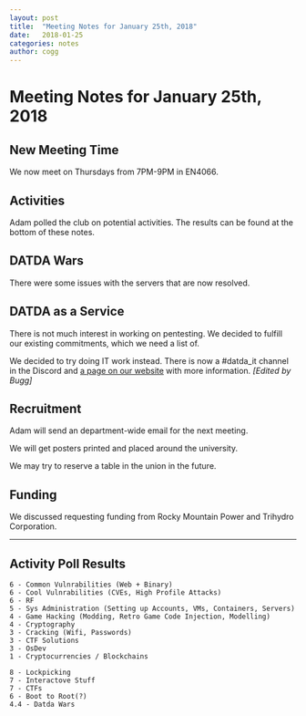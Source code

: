 ```yaml
---
layout: post
title:  "Meeting Notes for January 25th, 2018"
date:   2018-01-25
categories: notes
author: cogg
---
```

# Meeting Notes for January 25th, 2018

## New Meeting Time
We now meet on Thursdays from 7PM-9PM in EN4066.

## Activities
Adam polled the club on potential activities. The results can be found at the bottom of these notes.

## DATDA Wars
There were some issues with the servers that are now resolved.

## DATDA as a Service
There is not much interest in working on pentesting. We decided to fulfill our existing commitments, which we need a list of.

We decided to try doing IT work instead. There is now a #datda_it channel in the Discord and [a page on our website](https://datda.tk/datda_it) with more information. *[Edited by Bugg]*

## Recruitment
Adam will send an department-wide email for the next meeting.

We will get posters printed and placed around the university.

We may try to reserve a table in the union in the future.

## Funding
We discussed requesting funding from Rocky Mountain Power and Trihydro Corporation.

---------------------------------
## Activity Poll Results

```
6 - Common Vulnrabilities (Web + Binary)
6 - Cool Vulnrabilities (CVEs, High Profile Attacks)
6 - RF
5 - Sys Administration (Setting up Accounts, VMs, Containers, Servers)
4 - Game Hacking (Modding, Retro Game Code Injection, Modelling)
4 - Cryptography
3 - Cracking (Wifi, Passwords)
3 - CTF Solutions
3 - OsDev
1 - Cryptocurrencies / Blockchains

8 - Lockpicking
7 - Interactove Stuff
7 - CTFs
6 - Boot to Root(?)
4.4 - Datda Wars
```
